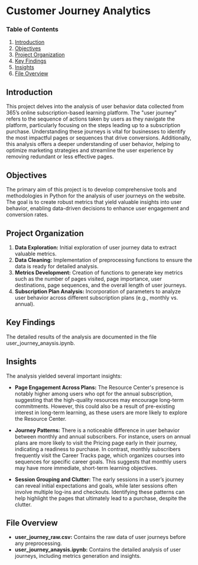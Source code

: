 # Customer Journey Analytics


### Table of Contents
1. [Introduction](#intro)
2. [Objectives](#objectives)
4. [Project Organization](#organization)
3. [Key Findings](#keyfindings)
5. [Insights](#insights)
6. [File Overview](#overview)

## Introduction<a name="intro"></a>

This project delves into the analysis of user behavior data collected from 365’s online subscription-based learning platform. 
The "user journey" refers to the sequence of actions taken by users as they navigate the platform, particularly focusing on the steps leading up to a subscription purchase. 
Understanding these journeys is vital for businesses to identify the most impactful pages or sequences that drive conversions. 
Additionally, this analysis offers a deeper understanding of user behavior, helping to optimize marketing strategies and streamline the user experience by removing redundant or less effective pages.

## Objectives<a name="objectives"></a>

The primary aim of this project is to develop comprehensive tools and methodologies in Python for the analysis of user journeys on the website. 
The goal is to create robust metrics that yield valuable insights into user behavior, enabling data-driven decisions to enhance user engagement and conversion rates.

## Project Organization<a name="organization"></a>

1. **Data Exploration:** Initial exploration of user journey data to extract valuable metrics.
2. **Data Cleaning:** Implementation of preprocessing functions to ensure the data is ready for detailed analysis.
3. **Metrics Development:** Creation of functions to generate key metrics such as the number of pages visited, page importance, user destinations, page sequences, and the overall length of user journeys.
4. **Subscription Plan Analysis:** Incorporation of parameters to analyze user behavior across different subscription plans (e.g., monthly vs. annual).

## Key Findings<a name="keyfindings"></a>

The detailed results of the analysis are documented in the file user_journey_anaysis.ipynb.

## Insights<a name="insights"></a>

The analysis yielded several important insights:

* **Page Engagement Across Plans:** The Resource Center's presence is notably higher among users who opt for the annual subscription, suggesting that the high-quality resources may encourage long-term commitments.
  However, this could also be a result of pre-existing interest in long-term learning, as these users are more likely to explore the Resource Center.

* **Journey Patterns:** There is a noticeable difference in user behavior between monthly and annual subscribers.
  For instance, users on annual plans are more likely to visit the Pricing page early in their journey, indicating a readiness to purchase.
  In contrast, monthly subscribers frequently visit the Career Tracks page, which organizes courses into sequences for specific career goals.
  This suggests that monthly users may have more immediate, short-term learning objectives.

* **Session Grouping and Clutter:** The early sessions in a user’s journey can reveal initial expectations and goals, while later sessions often involve multiple log-ins and checkouts.
  Identifying these patterns can help highlight the pages that ultimately lead to a purchase, despite the clutter.

## File Overview<a name="overview"></a>

* **user_journey_raw.csv:** Contains the raw data of user journeys before any preprocessing.
* **user_journey_anaysis.ipynb:** Contains the detailed analysis of user journeys, including metrics generation and insights.
